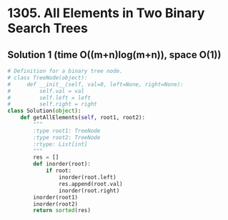 # 1305. All Elements in Two Binary Search Trees

## Solution 1 (time O((m+n)log(m+n)), space O(1))

```python
# Definition for a binary tree node.
# class TreeNode(object):
#     def __init__(self, val=0, left=None, right=None):
#         self.val = val
#         self.left = left
#         self.right = right
class Solution(object):
    def getAllElements(self, root1, root2):
        """
        :type root1: TreeNode
        :type root2: TreeNode
        :rtype: List[int]
        """
        res = []
        def inorder(root):
            if root:
                inorder(root.left)
                res.append(root.val)
                inorder(root.right)
        inorder(root1)
        inorder(root2)
        return sorted(res)
```

